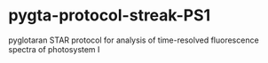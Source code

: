 # pygta-protocol-streak-PS1
pyglotaran STAR protocol for analysis of time-resolved fluorescence spectra of photosystem I
